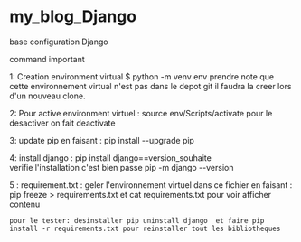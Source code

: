 # my_blog_Django

base configuration Django

 command important

 1: Creation environment virtual
 $ python -m venv env
 prendre note que cette environnement virtual n'est pas dans
 le depot git il faudra la creer lors d'un nouveau clone.

 2: Pour active environment virtuel : source env/Scripts/activate
    pour le desactiver on fait deactivate
 
3: update pip en faisant : pip install --upgrade pip

4: install django : pip install django==version_souhaite  
    verifie l'installation c'est bien passe pip -m django --version

5 : requirement.txt : geler l'environnement virtuel dans ce fichier
    en faisant : pip freeze > requirements.txt et cat requirements.txt pour voir afficher contenu
    
    pour le tester: desinstaller pip uninstall django  et faire pip install -r requirements.txt pour reinstaller tout les bibliotheques